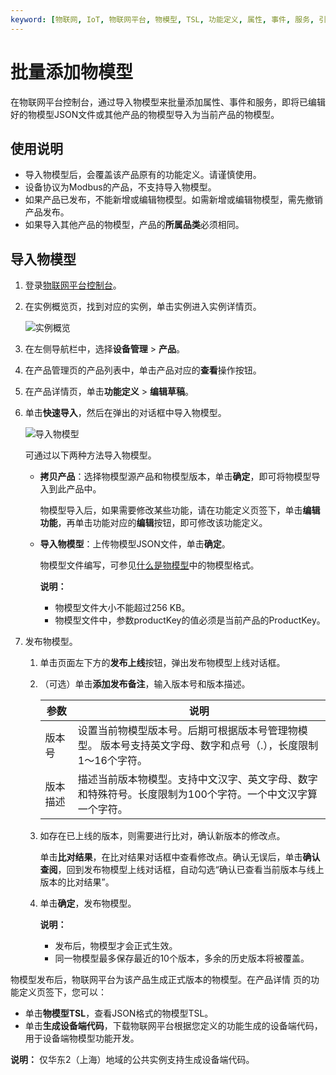 ```yaml
---
keyword: [物联网, IoT, 物联网平台, 物模型, TSL, 功能定义, 属性, 事件, 服务, 引用物模型, 导入物模型, JSON]
---
```


# 批量添加物模型

在物联网平台控制台，通过导入物模型来批量添加属性、事件和服务，即将已编辑好的物模型JSON文件或其他产品的物模型导入为当前产品的物模型。

## 使用说明

-   导入物模型后，会覆盖该产品原有的功能定义。请谨慎使用。
-   设备协议为Modbus的产品，不支持导入物模型。
-   如果产品已发布，不能新增或编辑物模型。如需新增或编辑物模型，需先撤销产品发布。
-   如果导入其他产品的物模型，产品的**所属品类**必须相同。

## 导入物模型

1.  登录[物联网平台控制台](http://iot.console.aliyun.com/)。

2.  在实例概览页，找到对应的实例，单击实例进入实例详情页。

    ![实例概览](https://static-aliyun-doc.oss-cn-hangzhou.aliyuncs.com/assets/img/zh-CN/9275903061/p174584.png)

3.  在左侧导航栏中，选择**设备管理** \> **产品**。

4.  在产品管理页的产品列表中，单击产品对应的**查看**操作按钮。

5.  在产品详情页，单击**功能定义** \> **编辑草稿**。

6.  单击**快速导入**，然后在弹出的对话框中导入物模型。

    ![导入物模型](https://static-aliyun-doc.oss-cn-hangzhou.aliyuncs.com/assets/img/zh-CN/4186549951/p86909.png)

    可通过以下两种方法导入物模型。

    -   **拷贝产品**：选择物模型源产品和物模型版本，单击**确定**，即可将物模型导入到此产品中。

        物模型导入后，如果需要修改某些功能，请在功能定义页签下，单击**编辑功能**，再单击功能对应的**编辑**按钮，即可修改该功能定义。

    -   **导入物模型**：上传物模型JSON文件，单击**确定**。

        物模型文件编写，可参见[什么是物模型](/cn.zh-CN/设备管理/物模型/什么是物模型.md)中的物模型格式。

        **说明：**

        -   物模型文件大小不能超过256 KB。
        -   物模型文件中，参数productKey的值必须是当前产品的ProductKey。
7.  发布物模型。

    1.  单击页面左下方的**发布上线**按钮，弹出发布物模型上线对话框。

    2.  （可选）单击**添加发布备注**，输入版本号和版本描述。

        |参数|说明|
        |--|--|
        |版本号|设置当前物模型版本号。后期可根据版本号管理物模型。 版本号支持英文字母、数字和点号（.），长度限制1～16个字符。 |
        |版本描述|描述当前版本物模型。支持中文汉字、英文字母、数字和特殊符号。长度限制为100个字符。一个中文汉字算一个字符。|

    3.  如存在已上线的版本，则需要进行比对，确认新版本的修改点。

        单击**比对结果**，在比对结果对话框中查看修改点。确认无误后，单击**确认查阅**，回到发布物模型上线对话框，自动勾选“确认已查看当前版本与线上版本的比对结果”。

    4.  单击**确定**，发布物模型。

        **说明：**

        -   发布后，物模型才会正式生效。
        -   同一物模型最多保存最近的10个版本，多余的历史版本将被覆盖。

物模型发布后，物联网平台为该产品生成正式版本的物模型。在产品详情 页的功能定义页签下，您可以：

-   单击**物模型TSL**，查看JSON格式的物模型TSL。
-   单击**生成设备端代码**，下载物联网平台根据您定义的功能生成的设备端代码，用于设备端物模型功能开发。

**说明：** 仅华东2（上海）地域的公共实例支持生成设备端代码。

